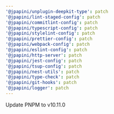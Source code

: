 ```yaml
---
'@jpapini/unplugin-deepkit-type': patch
'@jpapini/lint-staged-config': patch
'@jpapini/commitlint-config': patch
'@jpapini/typescript-config': patch
'@jpapini/stylelint-config': patch
'@jpapini/prettier-config': patch
'@jpapini/webpack-config': patch
'@jpapini/eslint-config': patch
'@jpapini/http-server': patch
'@jpapini/jest-config': patch
'@jpapini/tsup-config': patch
'@jpapini/nest-utils': patch
'@jpapini/type-check': patch
'@jpapini/git-hooks': patch
'@jpapini/logger': patch
---
```


Update PNPM to v10.11.0
